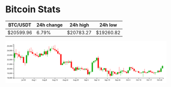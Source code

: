 # Bitcoin Stats

BTC/USDT|24h change|24h high|24h low|
|---|---|---|---|
|$20599.96|6.79%|$20783.27|$19260.82|

<img src="./chart.svg">
